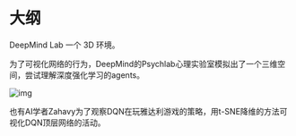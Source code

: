 # 大纲


DeepMind Lab 一个 3D 环境。


为了可视化网络的行为，DeepMind的Psychlab心理实验室模拟出了一个三维空间，尝试理解深度强化学习的agents。

![img](https://pic2.zhimg.com/80/v2-81e390fd1cc240fca8f9e2ccb04a23a1_hd.jpg)

也有AI学者Zahavy为了观察DQN在玩雅达利游戏的策略，用t-SNE降维的方法可视化DQN顶层网络的活动。
